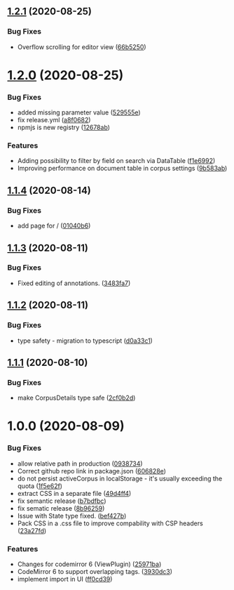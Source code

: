 ## [1.2.1](https://github.com/fhswf/tagflip-gui/compare/v1.2.0...v1.2.1) (2020-08-25)


### Bug Fixes

* Overflow scrolling for editor view ([66b5250](https://github.com/fhswf/tagflip-gui/commit/66b52509d07adbb53d36649ae115780e1ad856a9))

# [1.2.0](https://github.com/fhswf/tagflip-gui/compare/v1.1.5...v1.2.0) (2020-08-25)


### Bug Fixes

* added missing parameter value ([529555e](https://github.com/fhswf/tagflip-gui/commit/529555ebbb40f20f79bb7b32bd8ff4dc94638413))
* fix release.yml ([a8f0682](https://github.com/fhswf/tagflip-gui/commit/a8f068297c592ad5d4a69103eda3f2a25db2d13c))
* npmjs is new registry ([12678ab](https://github.com/fhswf/tagflip-gui/commit/12678aba4e0a4faa75dccfd56d4b6fa02000f09e))


### Features

* Adding possibility to filter by field on search via DataTable ([f1e6992](https://github.com/fhswf/tagflip-gui/commit/f1e699203afaf18ba324bb0a8d7d8e2367301779))
* Improving performance on document table in corpus settings ([9b583ab](https://github.com/fhswf/tagflip-gui/commit/9b583ab2bd754c12baa551021b7c75610573b266))

## [1.1.4](https://github.com/fhswf/tagflip-gui/compare/v1.1.3...v1.1.4) (2020-08-14)


### Bug Fixes

* add page for / ([01040b6](https://github.com/fhswf/tagflip-gui/commit/01040b6792538fecce105a5558cbeb1c86e5bf83))

## [1.1.3](https://github.com/fhswf/tagflip-gui/compare/v1.1.2...v1.1.3) (2020-08-11)


### Bug Fixes

* Fixed editing of annotations. ([3483fa7](https://github.com/fhswf/tagflip-gui/commit/3483fa7a62731897b243747256d304d97fa7807d))

## [1.1.2](https://github.com/fhswf/tagflip-gui/compare/v1.1.1...v1.1.2) (2020-08-11)


### Bug Fixes

* type safety - migration to typescript ([d0a33c1](https://github.com/fhswf/tagflip-gui/commit/d0a33c18ddf5c846483f0440b37d889d9ca0439c))

## [1.1.1](https://github.com/fhswf/tagflip-gui/compare/v1.1.0...v1.1.1) (2020-08-10)


### Bug Fixes

* make CorpusDetails type safe ([2cf0b2d](https://github.com/fhswf/tagflip-gui/commit/2cf0b2d94b1c758afd06b3baec803680134fec4b))

# 1.0.0 (2020-08-09)


### Bug Fixes

* allow relative path in production ([0938734](https://github.com/fhswf/tagflip-gui/commit/0938734a8236fb6df374d72e51068f69dfe75ef8))
* Correct github repo link in package.json ([606828e](https://github.com/fhswf/tagflip-gui/commit/606828e5a3c0352151caf0e031acd67297fb84f4))
* do not persist activeCorpus in localStorage - it's usually exceeding the quota ([1f5e62f](https://github.com/fhswf/tagflip-gui/commit/1f5e62f83344c06346bfc526b62fda5c83cc2cd5))
* extract CSS in a separate file ([49d4ff4](https://github.com/fhswf/tagflip-gui/commit/49d4ff49c9719302ff3d7264f9b55c36a1d1cafe))
* fix semantic release ([b7bdfbc](https://github.com/fhswf/tagflip-gui/commit/b7bdfbcca24abd444088f23d6896c0628d4ed873))
* fix sematic release ([8b96259](https://github.com/fhswf/tagflip-gui/commit/8b962596d5f855943f2b323942b74730c1497380))
* Issue with State type fixed. ([bef427b](https://github.com/fhswf/tagflip-gui/commit/bef427b6fec6056e9b8b99ee606d9408306d9693))
* Pack CSS in a .css file to improve compability with CSP headers ([23a27fd](https://github.com/fhswf/tagflip-gui/commit/23a27fd9137bbcce32d1435adc7559d812f3654c))


### Features

* Changes for codemirror 6 (ViewPlugin) ([25971ba](https://github.com/fhswf/tagflip-gui/commit/25971bad95c01068db044c68ed11d9b0470929c6))
* CodeMirror 6 to support overlapping tags. ([3930dc3](https://github.com/fhswf/tagflip-gui/commit/3930dc30bd18127c26ecc5a4cf39ba0fc81afe0b))
* implement import in UI ([ff0cd39](https://github.com/fhswf/tagflip-gui/commit/ff0cd39957f8e37f55251684f6d5b58b5f5613aa))
